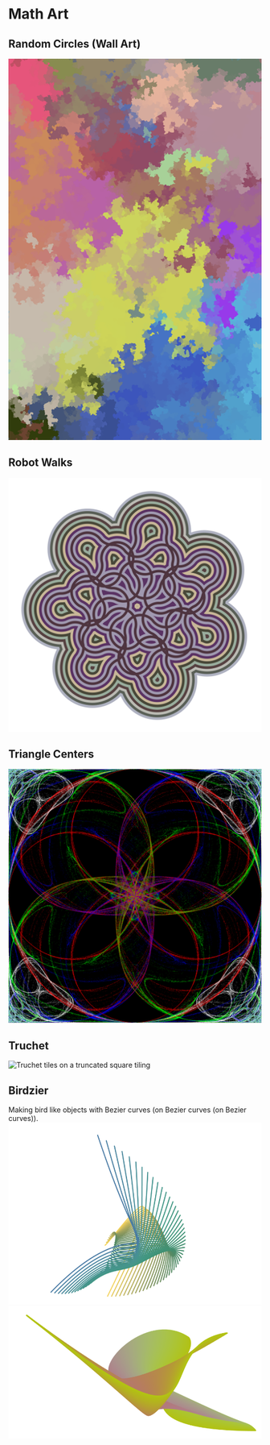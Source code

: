 # Math Art

## Random Circles (Wall Art)
![A placement of random circles](random_circles_wall_art/static_images/001.png "Seed 1")

## Robot Walks
![A series of circular arcs of 2/7*pi radians](robot_walks_art/tmp/robot_walk_7_10_10412510_random_alternation.png "Seed 10412510")

## Triangle Centers
![Iterative process of drawing triangle centers in a square](triangle_center_fractal/x244_colored.png "Kimberling's X(244)")

## Truchet
![Truchet tiles on a truncated square tiling](truchet_wall_art/LaTeX/truncated_square.png)

## Birdzier
Making bird like objects with Bezier curves (on Bezier curves (on Bezier curves)).
![Bezier curve bird #1](birdzier/examples/example6.png)
![Bezier curve bird #2](birdzier/examples/example8.png)
